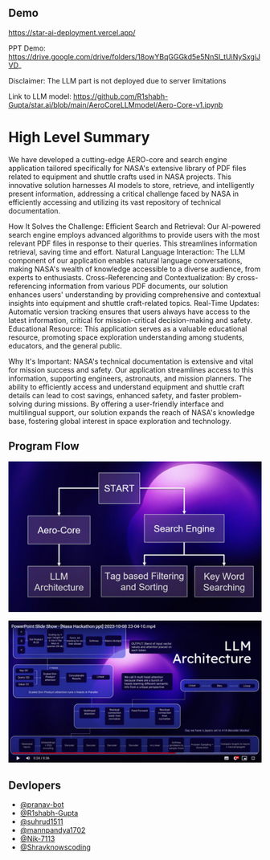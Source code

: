 ## Demo

https://star-ai-deployment.vercel.app/

PPT Demo: https://drive.google.com/drive/folders/18owYBqGGGkd5e5NnSI_tUiNySxgiJVD_

Disclaimer: The LLM part is not deployed due to server limitations

Link to LLM model: https://github.com/R1shabh-Gupta/star.ai/blob/main/AeroCoreLLMmodel/Aero-Core-v1.ipynb

# High Level Summary

We have developed a cutting-edge AERO-core and search engine application tailored specifically for NASA's extensive library of PDF files related to equipment and shuttle crafts used in NASA projects. This innovative solution harnesses AI models to store, retrieve, and intelligently present information, addressing a critical challenge faced by NASA in efficiently accessing and utilizing its vast repository of technical documentation.

How It Solves the Challenge:
Efficient Search and Retrieval: Our AI-powered search engine employs advanced algorithms to provide users with the most relevant PDF files in response to their queries. This streamlines information retrieval, saving time and effort. Natural Language Interaction: The LLM component of our application enables natural language conversations, making NASA's wealth of knowledge accessible to a diverse audience, from experts to enthusiasts. Cross-Referencing and Contextualization: By cross-referencing information from various PDF documents, our solution enhances users' understanding by providing comprehensive and contextual insights into equipment and shuttle craft-related topics. Real-Time Updates: Automatic version tracking ensures that users always have access to the latest information, critical for mission-critical decision-making and safety. Educational Resource: This application serves as a valuable educational resource, promoting space exploration understanding among students, educators, and the general public.

Why It's Important: NASA's technical documentation is extensive and vital for mission success and safety. Our application streamlines access to this information, supporting engineers, astronauts, and mission planners. The ability to efficiently access and understand equipment and shuttle craft details can lead to cost savings, enhanced safety, and faster problem-solving during missions. By offering a user-friendly interface and multilingual support, our solution expands the reach of NASA's knowledge base, fostering global interest in space exploration and technology.

## Program Flow

![App Screenshot](https://raw.githubusercontent.com/pranav-bot/Github-images/master/Screenshot%202023-10-11%20214514.png)

![App Screenshot](https://raw.githubusercontent.com/pranav-bot/Github-images/master/Screenshot%202023-10-11%20214520.png)

## Devlopers

- [@pranav-bot](https://github.com/pranav-bot)
- [@R1shabh-Gupta](https://github.com/R1shabh-Gupta)
- [@suhrud1511](https://github.com/Suhrud1511)
- [@mannpandya1702](https://github.com/mannpandya1702)
- [@Nik-7113](https://github.com/Nik-7113)
- [@Shravknowscoding](Shravknowscoding)
